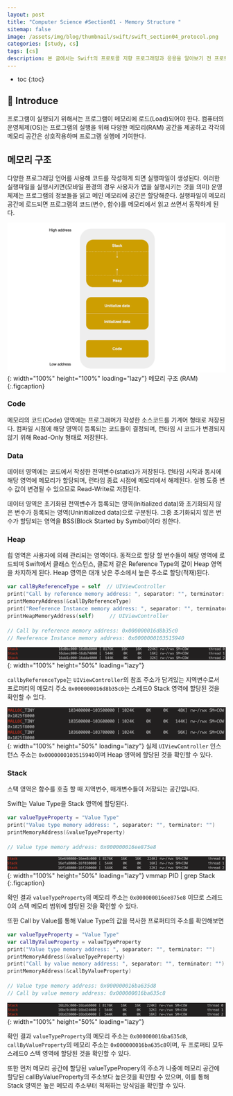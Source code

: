 ```yaml
---
layout: post
title: "Computer Science #Section01 - Memory Structure "
sitemap: false
image: /assets/img/blog/thumbnail/swift/swift_section04_protocol.png
categories: [study, cs]
tags: [cs]
description: 본 글에서는 Swift의 프로토콜 지향 프로그래밍과 응용을 알아보기 전 프로토콜에 대해 다룬다.
---
```


* toc
{:toc}

## 🤚 Introduce
프로그램이 실행되기 위해서는 프로그램이 메모리에 로드(Load)되어야 한다.
컴퓨터의 운영체제(OS)는 프로그램의 실행을 위해 다양한 메모리(RAM) 공간을 제공하고 각각의 메모리 공간은 상호작용하며 프로그램 실행에 기여한다.

## 메모리 구조
다양한 프로그래밍 언어를 사용해 코드를 작성하게 되면 실행파일이 생성된다.
이러한 실행파일을 실행시키면(모바일 환경의 경우 사용자가 앱을 실행시키는 것을 의미) 운영체제는 프로그램의 정보들을 읽고 메인 메모리에 공간은 할당해준다.
실행파일이 메모리공간에 로드되면 프로그램의 코드(변수, 함수)를 메모리에서 읽고 쓰면서 동작하게 된다.

![Memory-structure image](/assets/img/blog/cs/memory_structure_image01.png){: width="100%" height="100%" loading="lazy"}
메모리 구조 (RAM)
{:.figcaption}

### Code
메모리의 코드(Code) 영역에는 프로그래머가 작성한 소스코드를 기계어 형태로 저장된다.
컴파일 시점에 해당 영역이 등록되는 코드들이 결정되며, 런타임 시 코드가 변경되지 않기 위해 Read-Only 형태로 저장된다.

### Data
데이터 영역에는 코드에서 작성한 전역변수(static)가 저장된다. 
런타임 시작과 동시에 해당 영역에 메모리가 할당되며, 런타임 종료 시점에 메모리에서 해제된다.
실행 도중 변수 값이 변경될 수 있으므로 Read-Write로 저장된다.

데이터 영역은 초기화된 전역변수가 등록되는 영역(Initialized data)와 초기화되지 않은 변수가 등록되는 영역(Uninitialized data)으로 구분된다. 
그중 초기화되지 않은 변수가 할당되는 영역을 BSS(Block Started by Symbol)이라 칭한다.

### Heap
힙 영역은 사용자에 의해 관리되는 영역이다.
동적으로 할당 할 변수들이 해당 영역에 로드되며 Swift에서 클래스 인스턴스, 클로저 같은 Reference Type의 값이 Heap 영역을 차지하게 된다.
Heap 영역은 대개 낮은 주소에서 높은 주소로 할당(적재)된다.
~~~swift
var callByReferenceType = self  // UIViewController
print("Call by reference memory address: ", separator: "", terminator: "")
printMemoryAddress(&callByReferenceType)
print("Reeference Instance memory address: ", separator: "", terminator: "")
printHeapMemoryAddress(self)     // UIViewController

// Call by reference memory address: 0x000000016d8b35c0
// Reeference Instance memory address: 0x0000000103515940
~~~

![Memory-structure image](/assets/img/blog/cs/memory_structure_image06.png){: width="100%" height="50%" loading="lazy"}

`callbyReferenceType`는 `UIViewController`의 참조 주소가 담겨있는 지역변수로서 프로퍼티의 메모리 주소 `0x000000016d8b35c0`는 스레드0 Stack 영역에 할당된 것을 확인할 수 있다.

![Memory-structure image](/assets/img/blog/cs/memory_structure_image07.png){: width="100%" height="50%" loading="lazy"}
실제 `UIViewController` 인스턴스 주소는 `0x0000000103515940`이며 Heap 영역에 할당된 것을 확인할 수 있다.


### Stack
스택 영역은 함수를 호출 할 때 지역변수, 매개변수들이 저장되는 공간입니다.   

Swift는 Value Type을 Stack 영역에 할당된다.
~~~swift
var valueTpyeProperty = "Value Type"
print("Value type memory address: ", separator: "", terminator: "")
printMemoryAddress(&valueTpyeProperty)

// Value type memory address: 0x000000016ee875e8
~~~

![Memory-structure image](/assets/img/blog/cs/memory_structure_image03.png){: width="100%" height="50%" loading="lazy"}
vmmap PID | grep Stack
{:.figcaption}

확인 결과 `valueTypeProperty`의 메모리 주소는 `0x000000016ee875e8` 이므로 스레드0의 스텍 메모리 범위에 할당된 것을 확인할 수 있다.

또한 Call by Value를 통해 Value Type의 값을 복사한 프로퍼티의 주소를 확인해보면
~~~swift
var valueTpyeProperty = "Value Type"
var callByValueProperty = valueTpyeProperty
print("Value type memory address: ", separator: "", terminator: "")
printMemoryAddress(&valueTpyeProperty)
print("Call by value memory address: ", separator: "", terminator: "")
printMemoryAddress(&callByValueProperty)

// Value type memory address: 0x000000016ba635d8
// Call by value memory address: 0x000000016ba635c8
~~~

![Memory-structure image](/assets/img/blog/cs/memory_structure_image05.png){: width="100%" height="50%" loading="lazy"}

확인 결과 `valueTypeProperty`의 메모리 주소는 `0x000000016ba635d8`, `callByValueProperty`의 메모리 주소는 `0x000000016ba635c8`이며, 두 프로퍼티 모두 스레드0 스텍 영역에 할당된 것을 확인할 수 있다.

또한 먼저 메모리 공간에 할당된 valueTypePropery의 주소가 나중에 메모리 공간에 할당된 callByValueProperty의 주소보다 높은것을 확인할 수 있으며, 이를 통해 Stack 영역은 높은 메모리 주소부터 적재하는 방식임을 확인할 수 있다.
